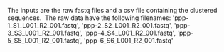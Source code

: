 The inputs are the raw fastq files and a csv file containing the clustered sequences.
 The raw data have the following filenames:
'ppp-1_S1_L001_R2_001.fastq',
             'ppp-2_S2_L001_R2_001.fastq',
             'ppp-3_S3_L001_R2_001.fastq',
             'ppp-4_S4_L001_R2_001.fastq',
             'ppp-5_S5_L001_R2_001.fastq',
             'ppp-6_S6_L001_R2_001.fastq'
